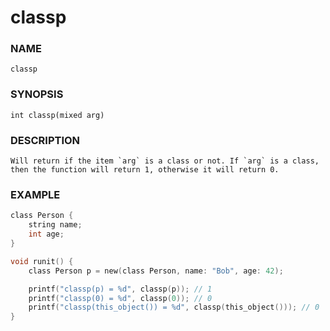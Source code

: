 # classp

### NAME

    classp

### SYNOPSIS

    int classp(mixed arg)

### DESCRIPTION

    Will return if the item `arg` is a class or not. If `arg` is a class,
    then the function will return 1, otherwise it will return 0.

### EXAMPLE
```c
class Person {
    string name;
    int age;
}

void runit() {
    class Person p = new(class Person, name: "Bob", age: 42);

    printf("classp(p) = %d", classp(p)); // 1
    printf("classp(0) = %d", classp(0)); // 0
    printf("classp(this_object()) = %d", classp(this_object())); // 0
}
```
